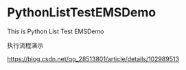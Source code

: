# PythonListTestEMSDemo
This is Python List Test   EMSDemo

执行流程演示

https://blog.csdn.net/qq_28513801/article/details/102989513
